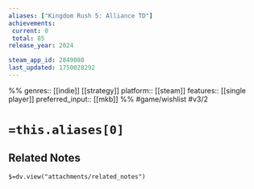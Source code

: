 ```yaml
---
aliases: ["Kingdom Rush 5: Alliance TD"]
achievements:
 current: 0
 total: 85
release_year: 2024

steam_app_id: 2849080
last_updated: 1750028292
---
```

%%
genres:: [[indie]] [[strategy]]
platform:: [[steam]]
features:: [[single player]]
preferred_input:: [[mkb]]
%%
#game/wishlist
#v3/2

# `=this.aliases[0]`
## Related Notes
`$=dv.view("attachments/related_notes")`